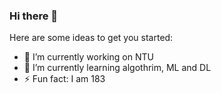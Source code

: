 ### Hi there 👋

Here are some ideas to get you started:

- 🔭 I’m currently working on NTU
- 🌱 I’m currently learning algothrim, ML and DL
- ⚡ Fun fact: I am 183
